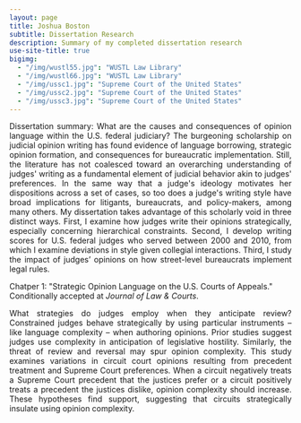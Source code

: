 ```yaml
---
layout: page
title: Joshua Boston
subtitle: Dissertation Research
description: Summary of my completed dissertation research
use-site-title: true
bigimg:
  - "/img/wustl55.jpg": "WUSTL Law Library"
  - "/img/wustl66.jpg": "WUSTL Law Library"
  - "/img/ussc1.jpg": "Supreme Court of the United States"
  - "/img/ussc2.jpg": "Supreme Court of the United States"
  - "/img/ussc3.jpg": "Supreme Court of the United States"
---
```


<p align="justify">Dissertation summary: What are the causes and consequences of opinion language within the U.S. federal judiciary? The burgeoning scholarship on judicial opinion writing has found evidence of language borrowing, strategic opinion formation, and consequences for bureaucratic implementation. Still, the literature has not coalesced toward an overarching understanding of judges' writing as a fundamental element of judicial behavior akin to judges' preferences. In the same way that a judge's ideology motivates her dispositions across a set of cases, so too does a judge's writing style have broad implications for litigants, bureaucrats, and policy-makers, among many others. My dissertation takes advantage of this scholarly void in three distinct ways. First, I examine how judges write their opinions strategically, especially concerning hierarchical constraints. Second, I develop writing scores for U.S. federal judges who served between 2000 and 2010, from which I examine deviations in style given collegial interactions. Third, I study the impact of judges’ opinions on how street-level bureaucrats implement legal rules.</p>

Chatper 1: "Strategic Opinion Language on the U.S. Courts of Appeals." Conditionally accepted at *Journal of Law & Courts*. 

<p align="justify">What strategies do judges employ when they anticipate review? Constrained judges behave strategically by using particular instruments – like language complexity – when authoring opinions. Prior studies suggest judges use complexity in anticipation of legislative hostility. Similarly, the threat of review and reversal may spur opinion complexity. This study examines variations in circuit court opinions resulting from precedent treatment and Supreme Court preferences. When a circuit negatively treats a Supreme Court precedent that the justices prefer or a circuit positively treats a precedent the justices dislike, opinion complexity should increase. These hypotheses find support, suggesting that circuits strategically insulate using opinion complexity.</p>


